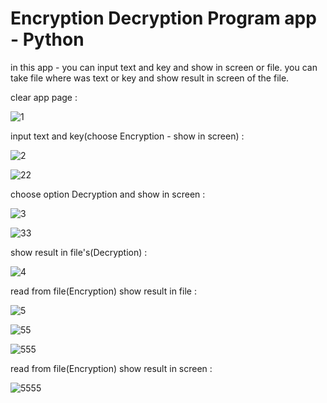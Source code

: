 # Encryption Decryption Program app - Python

in this app - you can input text and key and show in screen or file.
you can take file where was text or key and show result in screen of the file.

                     
clear app page :
                                                     
![1](https://user-images.githubusercontent.com/59862302/174901602-9316d2a0-8abb-44f9-bde5-5ab4b134695a.jpg)

input text and key(choose Encryption - show in screen) :
                                         
![2](https://user-images.githubusercontent.com/59862302/174901670-40dc42c3-29be-46bd-b056-0f43ace4511c.jpg)

![22](https://user-images.githubusercontent.com/59862302/174901969-4b9c84d3-203c-4edf-882c-28fba878b616.jpg)
                                   
choose option Decryption and show in screen  :
                                                     
![3](https://user-images.githubusercontent.com/59862302/174902096-08e07772-44bc-4d32-af37-6360d22e2d9d.jpg)

![33](https://user-images.githubusercontent.com/59862302/174902139-2f2742e0-4e9e-4fff-87fa-c14ea8059427.jpg)

show result in file's(Decryption) :                                   

![4](https://user-images.githubusercontent.com/59862302/174902184-3ed6a6af-dc2c-410b-9ac7-7490c857b20c.jpg)

read from file(Encryption) show result in file :
                                                     
![5](https://user-images.githubusercontent.com/59862302/174902373-76be092b-0c8f-40a1-b944-ca447434d0cc.jpg)

![55](https://user-images.githubusercontent.com/59862302/174902406-1a520f3e-e534-4be1-a0f6-ac891be3114d.jpg)

![555](https://user-images.githubusercontent.com/59862302/174902431-20b6bff2-3b57-41eb-a7e6-defe328dfddb.jpg)

read from file(Encryption) show result in screen :
                                                                                                  
![5555](https://user-images.githubusercontent.com/59862302/174902586-8904cf32-f848-4fcc-a088-e72278a0dcd2.jpg)
           
                                         
                                                     


                                     
